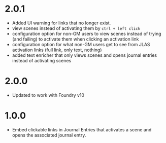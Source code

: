 # 2.0.1

* Added UI warning for links that no longer exist.
* view scenes instead of activating them by `ctrl + left click`
* configuration option for non-GM users to view scenes instead of trying (and failing) to activate them when clicking an activation link
* configuration option for what non-GM users get to see from JLAS activation links (full link, only text, nothing)
* added text enricher that only views scenes and opens journal entries instead of activating scenes

# 2.0.0

* Updated to work with Foundry v10

# 1.0.0

* Embed clickable links in Journal Entries that activates a scene and opens the
associated journal entry.
